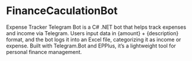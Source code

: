 # FinanceCaculationBot
Expense Tracker Telegram Bot is a C# .NET bot that helps track expenses and income via Telegram. Users input data in {amount} + {description} format, and the bot logs it into an Excel file, categorizing it as income or expense. Built with Telegram.Bot and EPPlus, it’s a lightweight tool for personal finance management.
